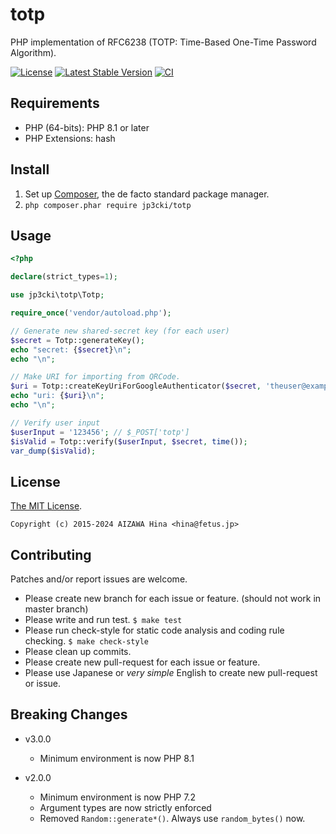 totp
====

PHP implementation of RFC6238 (TOTP: Time-Based One-Time Password Algorithm).

[![License](https://poser.pugx.org/jp3cki/totp/license.svg)](https://packagist.org/packages/jp3cki/totp)
[![Latest Stable Version](https://poser.pugx.org/jp3cki/totp/v/stable.svg)](https://packagist.org/packages/jp3cki/totp)
[![CI](https://github.com/fetus-hina/totp/actions/workflows/ci.yml/badge.svg?branch=master)](https://github.com/fetus-hina/totp/actions/workflows/ci.yml)

Requirements
------------

* PHP (64-bits): PHP 8.1 or later
* PHP Extensions: hash

Install
-------

1. Set up [Composer](https://getcomposer.org/), the de facto standard package manager.
2. `php composer.phar require jp3cki/totp`

Usage
-----
```php
<?php

declare(strict_types=1);

use jp3cki\totp\Totp;

require_once('vendor/autoload.php');

// Generate new shared-secret key (for each user)
$secret = Totp::generateKey();
echo "secret: {$secret}\n";
echo "\n";

// Make URI for importing from QRCode.
$uri = Totp::createKeyUriForGoogleAuthenticator($secret, 'theuser@example.com', 'Issuer Name');
echo "uri: {$uri}\n";
echo "\n";

// Verify user input
$userInput = '123456'; // $_POST['totp']
$isValid = Totp::verify($userInput, $secret, time());
var_dump($isValid);
```

License
-------

[The MIT License](https://github.com/fetus-hina/totp/blob/master/LICENSE).

`Copyright (c) 2015-2024 AIZAWA Hina <hina@fetus.jp>`

Contributing
------------

Patches and/or report issues are welcome.

* Please create new branch for each issue or feature. (should not work in master branch)
* Please write and run test. `$ make test`
* Please run check-style for static code analysis and coding rule checking. `$ make check-style`
* Please clean up commits.
* Please create new pull-request for each issue or feature.
* Please use Japanese or *very simple* English to create new pull-request or issue.

Breaking Changes
----------------

- v3.0.0
  - Minimum environment is now PHP 8.1

- v2.0.0
  - Minimum environment is now PHP 7.2
  - Argument types are now strictly enforced
  - Removed `Random::generate*()`. Always use `random_bytes()` now.
